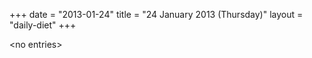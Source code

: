 +++
date = "2013-01-24"
title = "24 January 2013 (Thursday)"
layout = "daily-diet"
+++


\<no entries\>
